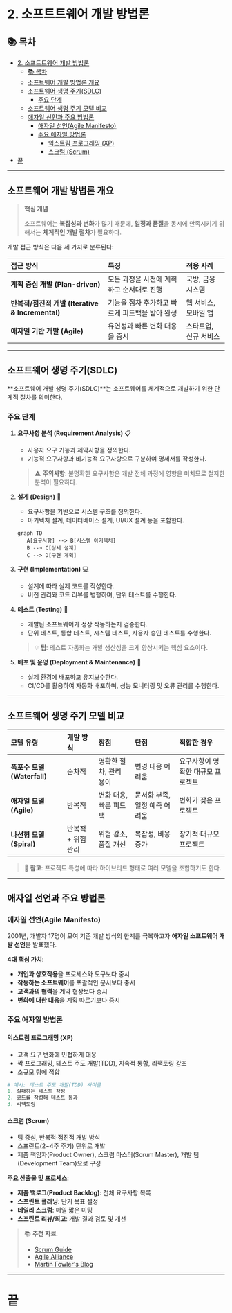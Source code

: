 # 2. 소프트트웨어 개발 방법론

## 📚 목차
- [2. 소프트트웨어 개발 방법론](#2-소프트트웨어-개발-방법론)
  - [📚 목차](#-목차)
  - [소프트웨어 개발 방법론 개요](#소프트웨어-개발-방법론-개요)
  - [소프트웨어 생명 주기(SDLC)](#소프트웨어-생명-주기sdlc)
    - [주요 단계](#주요-단계)
  - [소프트웨어 생명 주기 모델 비교](#소프트웨어-생명-주기-모델-비교)
  - [애자일 선언과 주요 방법론](#애자일-선언과-주요-방법론)
    - [애자일 선언(Agile Manifesto)](#애자일-선언agile-manifesto)
    - [주요 애자일 방법론](#주요-애자일-방법론)
      - [익스트림 프로그래밍 (XP)](#익스트림-프로그래밍-xp)
      - [스크럼 (Scrum)](#스크럼-scrum)
- [끝](#끝)

---

## 소프트웨어 개발 방법론 개요

> **핵심 개념**
>
> 소프트웨어는 **복잡성과 변화**가 많기 때문에, **일정과 품질**을 동시에 만족시키기 위해서는 **체계적인 개발 절차**가 필요하다.

개발 접근 방식은 다음 세 가지로 분류된다:

| 접근 방식 | 특징 | 적용 사례 |
|:----------|:-----|:----------|
| **계획 중심 개발 (Plan-driven)** | 모든 과정을 사전에 계획하고 순서대로 진행 | 국방, 금융 시스템 |
| **반복적/점진적 개발 (Iterative & Incremental)** | 기능을 점차 추가하고 빠르게 피드백을 받아 완성 | 웹 서비스, 모바일 앱 |
| **애자일 기반 개발 (Agile)** | 유연성과 빠른 변화 대응을 중시 | 스타트업, 신규 서비스 |

---

## 소프트웨어 생명 주기(SDLC)

**소프트웨어 개발 생명 주기(SDLC)**는 소프트웨어를 체계적으로 개발하기 위한 단계적 절차를 의미한다.

### 주요 단계

1. **요구사항 분석 (Requirement Analysis)** 📋  
   - 사용자 요구 기능과 제약사항을 정의한다.
   - 기능적 요구사항과 비기능적 요구사항으로 구분하여 명세서를 작성한다.

   > ⚠️ **주의사항**: 불명확한 요구사항은 개발 전체 과정에 영향을 미치므로 철저한 분석이 필요하다.

2. **설계 (Design)** 📐  
   - 요구사항을 기반으로 시스템 구조를 정의한다.
   - 아키텍처 설계, 데이터베이스 설계, UI/UX 설계 등을 포함한다.

   ```mermaid
   graph TD
      A[요구사항] --> B[시스템 아키텍처]
      B --> C[상세 설계]
      C --> D[구현 계획]
   ```

3. **구현 (Implementation)** 💻  
   - 설계에 따라 실제 코드를 작성한다.
   - 버전 관리와 코드 리뷰를 병행하며, 단위 테스트를 수행한다.

4. **테스트 (Testing)** 🧪  
   - 개발된 소프트웨어가 정상 작동하는지 검증한다.
   - 단위 테스트, 통합 테스트, 시스템 테스트, 사용자 승인 테스트를 수행한다.

   > 💡 **팁**: 테스트 자동화는 개발 생산성을 크게 향상시키는 핵심 요소이다.

5. **배포 및 운영 (Deployment & Maintenance)** 🚀  
   - 실제 환경에 배포하고 유지보수한다.
   - CI/CD를 활용하여 자동화 배포하며, 성능 모니터링 및 오류 관리를 수행한다.

---

## 소프트웨어 생명 주기 모델 비교

| 모델 유형 | 개발 방식 | 장점 | 단점 | 적합한 경우 |
|:---------|:---------|:----|:----|:-----------|
| **폭포수 모델 (Waterfall)** | 순차적 | 명확한 절차, 관리 용이 | 변경 대응 어려움 | 요구사항이 명확한 대규모 프로젝트 |
| **애자일 모델 (Agile)** | 반복적 | 변화 대응, 빠른 피드백 | 문서화 부족, 일정 예측 어려움 | 변화가 잦은 프로젝트 |
| **나선형 모델 (Spiral)** | 반복적 + 위험 관리 | 위험 감소, 품질 개선 | 복잡성, 비용 증가 | 장기적·대규모 프로젝트 |

> 📌 **참고**: 프로젝트 특성에 따라 하이브리드 형태로 여러 모델을 조합하기도 한다.

---

## 애자일 선언과 주요 방법론

### 애자일 선언(Agile Manifesto)

2001년, 개발자 17명이 모여 기존 개발 방식의 한계를 극복하고자 **애자일 소프트웨어 개발 선언**을 발표했다.

**4대 핵심 가치**:
- **개인과 상호작용**을 프로세스와 도구보다 중시
- **작동하는 소프트웨어**를 포괄적인 문서보다 중시
- **고객과의 협력**을 계약 협상보다 중시
- **변화에 대한 대응**을 계획 따르기보다 중시

### 주요 애자일 방법론

#### 익스트림 프로그래밍 (XP)
- 고객 요구 변화에 민첩하게 대응
- 짝 프로그래밍, 테스트 주도 개발(TDD), 지속적 통합, 리팩토링 강조
- 소규모 팀에 적합

```python
# 예시: 테스트 주도 개발(TDD) 사이클
1. 실패하는 테스트 작성
2. 코드를 작성해 테스트 통과
3. 리팩토링
```

#### 스크럼 (Scrum)
- 팀 중심, 반복적·점진적 개발 방식
- 스프린트(2~4주 주기) 단위로 개발
- 제품 책임자(Product Owner), 스크럼 마스터(Scrum Master), 개발 팀(Development Team)으로 구성

**주요 산출물 및 프로세스**:
- **제품 백로그(Product Backlog)**: 전체 요구사항 목록
- **스프린트 플래닝**: 단기 목표 설정
- **데일리 스크럼**: 매일 짧은 미팅
- **스프린트 리뷰/회고**: 개발 결과 검토 및 개선

> 📚 **추천 자료**:
> - [Scrum Guide](https://scrumguides.org/)
> - [Agile Alliance](https://www.agilealliance.org/)
> - [Martin Fowler's Blog](https://martinfowler.com/articles/agileStory.html)

---

# 끝
